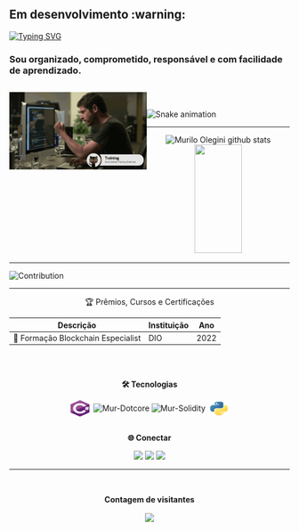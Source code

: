 <h2> Em desenvolvimento :warning: </h2>

[![Typing SVG](https://readme-typing-svg.herokuapp.com/?color=00bfbf&size=35&center=true&vCenter=true&width=1000&lines=Olá!+Meu+nome+é+Murilo+Olegini;Sou+desenvolvedor+júnior+.NET;+Amo+Python;Amo+Blockchain;Sejam+todos+bem+vindos!+:%29)](https://git.io/typing-svg)

<h3> Sou organizado, comprometido, responsável e com facilidade de aprendizado. </h3>

##

<div style="display: inline_block">
  <img align="left" width="49%" alt="funcionou" src="imgs/funcionou.gif" /><br>

![Snake animation](https://github.com/muriloolegini/muriloolegini/blob/output/github-contribution-grid-snake.svg)  
</div>

---

<div align="center">  
  <img width="49%" height="195px" src="https://github-readme-stats.vercel.app/api?username=muriloolegini&show_icons=true&count_private=true&hide_border=true&title_color=00bfbf&icon_color=00bfbf&text_color=c9d1d9&bg_color=0d1117" alt="Murilo Olegini github stats" />
  
  <img width="41%" height="195px" src="https://github-readme-stats.vercel.app/api/top-langs/?username=muriloolegini&layout=compact&hide_border=true&title_color=00bfbf&text_color=00bfbf&bg_color=0d1117" />
</div>

---

![Contribution](https://activity-graph.herokuapp.com/graph?username=muriloolegini&theme=gotham&hide_border=true&area=true)

---

<div align="center">
  🏆 Prêmios, Cursos e Certificações

  Descrição | Instituição | Ano |
  | -------- | -------- | :-: |
  🏅 Formação Blockchain Especialist | DIO | 2022
</div>

##

<div align="center">
  <div style="display: inline_block"><br>
    <p align="center"><b>🛠️ Tecnologias</b></p>
    <img align="center" alt="Mur-Csharp" height="30" width="40" src="https://raw.githubusercontent.com/devicons/devicon/master/icons/csharp/csharp-original.svg">
    <img align="center" alt="Mur-Dotcore" height="30" width="40" src="https://cdn.jsdelivr.net/gh/devicons/devicon/icons/dotnetcore/dotnetcore-original.svg" />
    <img align="center" alt="Mur-Solidity" height="30" width="40" src="https://cdn.jsdelivr.net/gh/devicons/devicon/icons/solidity/solidity-original.svg">          
    <img align="center" alt="Mur-Python" height="30" width="40" src="https://raw.githubusercontent.com/devicons/devicon/master/icons/python/python-original.svg">
  </div>
</div>
  
  ##


<div align="center"> 
<p align="center"><b>🌐 Conectar</b></p>
<!---
 	<a href = "mailto:muriloolegini@outlook.com"><img src="https://img.shields.io/badge/Microsoft_Outlook-0078D4?style=for-the-badge&logo=microsoft-outlook&logoColor=white" target="_blank"></a>
  <a href = "https://teams.live.com/_?utm_source=OfficeWeb#/conversations/?ctx=chat"> <img src="https://img.shields.io/badge/Microsoft_Teams-6264A7?style=for-the-badge&logo=microsoft-teams&logoColor=white" target="_blank"></a>
-->
  <a href="https://www.linkedin.com/in/murilo-olegini-pcd-0b9815a7/" target="_blank"><img src="https://img.shields.io/badge/-LinkedIn-%230077B5?style=for-the-badge&logo=linkedin&logoColor=white" target="_blank"></a> 
  <a href="https://www.instagram.com/muriloolegini/" target="_blank"><img src="https://img.shields.io/badge/-Instagram-%23E4405F?style=for-the-badge&logo=instagram&logoColor=white" target="_blank"></a>
  <a href="https://t.me/MuriloOlegini"><img src="https://img.shields.io/badge/Telegram-2CA5E0?style=for-the-badge&logo=telegram&logoColor=white" target="_blank"></a> 

---

<div align="center">
  <br>  
    <p align="center"><b>Contagem de visitantes</b></p>  
    <p align="center"><img align="center" src="https://profile-counter.glitch.me/{muriloolegini}/count.svg" /></p> 
  <br>
</div>
